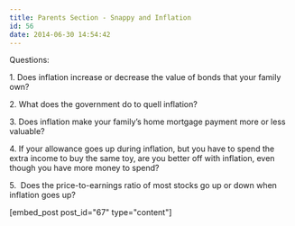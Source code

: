 ```yaml
---
title: Parents Section - Snappy and Inflation
id: 56
date: 2014-06-30 14:54:42
---
```


Questions:

1\. Does inflation increase or decrease the value of bonds that your family own?

2\. What does the government do to quell inflation?

3\. Does inflation make your family’s home mortgage payment more or less valuable?

4\. If your allowance goes up during inflation, but you have to spend the extra income to buy the same toy, are you better off with inflation, even though you have more money to spend?

5\.  Does the price-to-earnings ratio of most stocks go up or down when inflation goes up?

[embed_post post_id="67" type="content"]